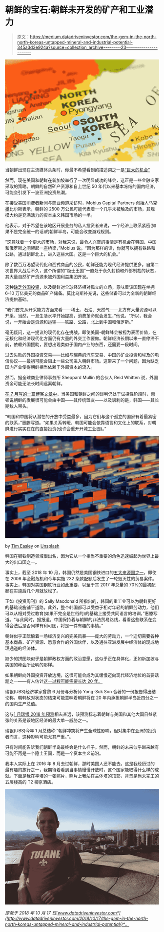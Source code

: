 # 朝鲜的宝石:朝鲜未开发的矿产和工业潜力

> 原文：<https://medium.datadriveninvestor.com/the-gem-in-the-north-north-koreas-untapped-mineral-and-industrial-potential-345a3d3e924a?source=collection_archive---------23----------------------->

![](img/049262df140c555cb79662af34cc7388.png)

当朝鲜出现在主流媒体头条时，你最不希望看到的描述词之一是[“巨大的机会”](https://www.cnbc.com/2018/06/12/investment-guru-mark-mobius-says-north-korea-presents-a-tremendous-opportunity.html)

然而，现在美国和朝鲜在新加坡举行了一次明显成功的峰会，这正是一些金融专家采取的策略。朝鲜的自然矿产资源和自上世纪 50 年代以来基本冻结的国内经济，可能会引发下一波亚洲投资热潮。

在接受美国消费者新闻与商业频道采访时，Mobius Capital Partners 创始人马克·墨比尔斯表示，朝鲜的 2500 万公民可能代表着一个几乎未被触及的市场，其规模大约是充满活力的资本主义韩国市场的一半。

他表示，对于希望在该地区开展业务的私人投资者来说，一个经济上联系紧密(如果不是完全统一的话)的朝鲜半岛，可能会改变游戏规则。

“这意味着一个更大的市场，对我来说，最令人兴奋的事情是有机会在韩国、中国和俄罗斯之间架起一座桥梁，”Mobius 说。“因为那样的话，你就可以拥有铁路和公路，通过朝鲜北上，进入这些大国。这是一个巨大的机会。”

除了数百万渴望现代化和西式商品的公民，朝鲜还能为现代经济提供更多。自第二次世界大战后不久，这个所谓的“隐士王国”一直处于永久封锁和外部制裁的状态，其大量自然矿产资源未被外国利益集团开发。

这种[缺乏外国投资](https://www.scmp.com/comment/insight-opinion/article/2151143/why-north-korea-set-become-next-big-thing-investors)，以及朝鲜对全球经济相对孤立的立场，意味着该国现在坐拥 6-10 万亿美元的商品矿产储备。莫比乌斯补充说，这些储备可以为全新的朝鲜经济提供基础。

“我们首先从开采能力方面来看——稀土、石油、天然气——北方有大量资源可以开采。当然，一旦生活水平开始提高，消费革命就会发生，”他说。“所以，我会说，一开始会是资源和运输——铁路、公路，北上到中国和俄罗斯。”

毫无疑问，这一提议的现代化存在挑战。即使美国-朝鲜峰会被视为表面价值，在无核化和经济现代化方面仍有大量的外交工作要做。朝鲜经济长期以来一直停滞不前，依赖外国援助，要想出现类似于国内产业的东西，还需要一段时间。

过去失败的外国投资交易——比如与瑞典的汽车交易、中国的矿业投资和埃及的电信协议——最初可能会阻止一些公司进入朝鲜市场。这带来了一个问题，因为缺乏国内产业使得朝鲜相当依赖于外部资本的流入。

然而，据全球商业律师事务所 Sheppard Mullin 的合伙人 Reid Whitten 说，外国资金可能无法长时间远离朝鲜。

[在 7 月写的一篇博客文章中](https://www.globaltradelawblog.com/2018/06/07/north-korea-investment/)，当美国和朝鲜之间的谈判仍处于试探性阶段时，惠顿说朝鲜的发展很可能会由中国——其传统盟友——以及讽刺的是，韩国——其长期敌人带头。

“韩国和中国将从潜在的开放中受益最多，因为它们与这个孤立的国家有着最紧密的联系，”惠滕写道。“如果关系转暖，韩国可能会依靠语言和文化上的联系，对朝鲜进行实实在在的直接投资(也许会重开开城工业园)。”

![](img/38a7508dae5e4b8e9e05af51dc626c1d.png)

by [Tim Easley](https://unsplash.com/@timeasley?utm_source=medium&utm_medium=referral) on [Unsplash](https://unsplash.com?utm_source=medium&utm_medium=referral)

韩国在钢铁制造领域很出名，因为它从一个相当不重要的角色迅速崛起为世界上最大的出口国之一。

事实上，截至 2018 年 10 月，韩国仍然是美国钢铁进口的[五大来源国之一](https://enforcement.trade.gov/steel/license/smp/Census/gDESC52/MMT_ALL_kr_15M.htm)，即使在 2008 年金融危机和今年实施 232 条款配额后发生了一轮毁灭性的贸易案件。事实上，韩国对美国钢铁行业如此重要，以至于其 2017 年总量的 70%的最初配额在实施后几个月就放松了。

正如《投资周刊》的 Sally Macdonald 所指出的，韩国的重工业可以为朝鲜更好的基础设施铺平道路。此外，整个韩国都可以受益于相对年轻的朝鲜劳动力，他们可以从相对受过教育(如果不完全是世俗的)的基础上接受共同语言的培训，”惠滕写道。“与此同时，据报道，中国保持着与朝鲜的非法贸易路线，看看这些联系在变得合法后是否同样有利可图，将是一件有趣的事情。”

朝鲜似乎正酝酿着一场经济复兴的完美风暴——庞大的劳动力，一个迫切需要各种基本商品、矿产资源、愿意合作的外国伙伴，以及通往亚洲发展中经济体的现成地理通道的经济体。

缺少的拼图块似乎是朝鲜政权方面的政治意愿，这似乎正在具体化，正如新加坡与美国的峰会所证明的那样。

如果朝鲜向外国投资开放边境，这很可能会成为其缓慢迈向现代经济地位的首要话题之一——有人估计[这一过程可能需要长达 20 年。](https://www.cnbc.com/2018/06/26/in-20-years-north-korea-could-account-for-nearly-a-quarter-of-a-unifi.html)

瑞银(UBS)经济学家曾黎 6 月份与分析师 Yong-Suk Son 合著的一份报告得出结论称，朝韩敌对状态的结束可能意味着朝鲜将在 20 年内承担朝鲜半岛近四分之一的国内生产总值。

这与[1 月瑞银 2018 年预测](https://www.ubs.com/global/en/investment-bank/knowledge-network/commentary/2018/north-korea.html)相去甚远，该预测标志着朝鲜与美国和其他大国日益紧张的关系是该地区经济的最大单一威胁之一。

瑞银(UBS)今年 1 月总结称:“朝鲜冲突将产生全球性影响，但对集中在亚洲的投资者而言，这种影响可能尤其严重。”。

只有时间能告诉我们朝鲜半岛最终会是什么样子。然而，朝鲜的未来似乎越来越有可能不再是一个隐士王国，而是一个资本主义前沿。

我本人实际上在 2016 年 8 月去过朝鲜，那时美国人还不能去。这是我经历过的最有趣的旅行之一，我期待着看到当事情慢慢开放时，这个国家能取得什么样的成就。下面是我在平壤的一张照片，照片上我站在主体塔的顶部，背景是尚未完工的五层楼高的 T2 柳京酒店。

![](img/b6e3d801e926712281fe80f2b7814062.png)

*原载于 2018 年 10 月 17 日*[*www.datadriveninvestor.com*](http://www.datadriveninvestor.com/2018/10/17/the-gem-in-the-north-north-koreas-untapped-mineral-and-industrial-potential/)*。*